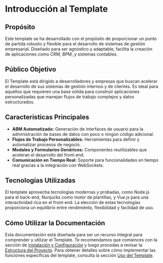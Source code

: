 # Introducción al Template

## Propósito

Este template se ha desarrollado con el propósito de proporcionar un punto de partida robusto y flexible para el desarrollo de sistemas de gestión empresarial. Diseñado para ser agnóstico y adaptable, facilita la creación de aplicaciones como CRM, BPM, y sistemas contables.

## Público Objetivo

El Template está dirigido a desarrolladores y empresas que buscan acelerar el desarrollo de sus sistemas de gestión internos y de clientes. Es ideal para aquellos que requieren una base sólida para construir aplicaciones personalizadas que manejan flujos de trabajo complejos y datos estructurados.

## Características Principales

- **ABM Automatizado:** Generación de interfaces de usuario para la administración de bases de datos con poco o ningún código adicional.
- **Flujos de Trabajo Personalizables:** Herramientas para definir y automatizar procesos de negocio.
- **Modales y Formularios Genéricos:** Componentes reutilizables que aceleran el desarrollo del front-end.
- **Comunicación en Tiempo Real:** Soporte para funcionalidades en tiempo real gracias a la integración con WebSockets.

## Tecnologías Utilizadas

El template aprovecha tecnologías modernas y probadas, como Node.js para el back-end, Nunjucks como motor de plantillas, y Vue.js para una interactividad rica en el front-end. La elección de estas tecnologías proporciona un equilibrio entre rendimiento, flexibilidad y facilidad de uso.

## Cómo Utilizar la Documentación

Esta documentación está diseñada para ser un recurso integral para comprender y utilizar el Template. Te recomendamos que comiences con la sección de [Instalación y Configuración](Instalacion_y_Configuracion.md) y luego procedas a revisar la [Estructura del Proyecto](Estructura_del_Proyecto.md). Para obtener detalles sobre cómo implementar las funciones específicas del template, consulta la sección [Uso del Template](Uso_del_Template.md).
